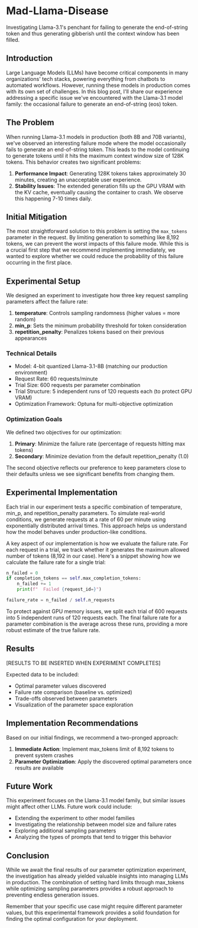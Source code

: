 # Mad-Llama-Disease
Investigating Llama-3.1's penchant for failing to generate the end-of-string token and thus generating gibberish until the context window has been filled.

## Introduction

Large Language Models (LLMs) have become critical components in many organizations' tech stacks, powering everything from chatbots to automated workflows. However, running these models in production comes with its own set of challenges. In this blog post, I'll share our experience addressing a specific issue we've encountered with the Llama-3.1 model family: the occasional failure to generate an end-of-string (eos) token.

## The Problem

When running Llama-3.1 models in production (both 8B and 70B variants), we've observed an interesting failure mode where the model occasionally fails to generate an end-of-string token. This leads to the model continuing to generate tokens until it hits the maximum context window size of 128K tokens. This behavior creates two significant problems:

1. **Performance Impact**: Generating 128K tokens takes approximately 30 minutes, creating an unacceptable user experience.
2. **Stability Issues**: The extended generation fills up the GPU VRAM with the KV cache, eventually causing the container to crash. We observe this happening 7-10 times daily.

## Initial Mitigation

The most straightforward solution to this problem is setting the `max_tokens` parameter in the request. By limiting generation to something like 8,192 tokens, we can prevent the worst impacts of this failure mode. While this is a crucial first step that we recommend implementing immediately, we wanted to explore whether we could reduce the probability of this failure occurring in the first place.

## Experimental Setup

We designed an experiment to investigate how three key request sampling parameters affect the failure rate:

1. **temperature**: Controls sampling randomness (higher values = more random)
2. **min_p**: Sets the minimum probability threshold for token consideration
3. **repetition_penalty**: Penalizes tokens based on their previous appearances

### Technical Details

- Model: 4-bit quantized Llama-3.1-8B (matching our production environment)
- Request Rate: 60 requests/minute
- Trial Size: 600 requests per parameter combination
- Trial Structure: 5 independent runs of 120 requests each (to protect GPU VRAM)
- Optimization Framework: Optuna for multi-objective optimization

### Optimization Goals

We defined two objectives for our optimization:

1. **Primary**: Minimize the failure rate (percentage of requests hitting max tokens)
2. **Secondary**: Minimize deviation from the default repetition_penalty (1.0)

The second objective reflects our preference to keep parameters close to their defaults unless we see significant benefits from changing them.

## Experimental Implementation

Each trial in our experiment tests a specific combination of temperature, min_p, and repetition_penalty parameters. To simulate real-world conditions, we generate requests at a rate of 60 per minute using exponentially distributed arrival times. This approach helps us understand how the model behaves under production-like conditions.

A key aspect of our implementation is how we evaluate the failure rate. For each request in a trial, we track whether it generates the maximum allowed number of tokens (8,192 in our case). Here's a snippet showing how we calculate the failure rate for a single trial:

```python
n_failed = 0
if completion_tokens == self.max_completion_tokens:
    n_failed += 1
    print(f"  Failed {request_id=}")

failure_rate = n_failed / self.n_requests
```

To protect against GPU memory issues, we split each trial of 600 requests into 5 independent runs of 120 requests each. The final failure rate for a parameter combination is the average across these runs, providing a more robust estimate of the true failure rate.

## Results

[RESULTS TO BE INSERTED WHEN EXPERIMENT COMPLETES]

Expected data to be included:
- Optimal parameter values discovered
- Failure rate comparison (baseline vs. optimized)
- Trade-offs observed between parameters
- Visualization of the parameter space exploration

## Implementation Recommendations

Based on our initial findings, we recommend a two-pronged approach:

1. **Immediate Action**: Implement max_tokens limit of 8,192 tokens to prevent system crashes
2. **Parameter Optimization**: Apply the discovered optimal parameters once results are available

## Future Work

This experiment focuses on the Llama-3.1 model family, but similar issues might affect other LLMs. Future work could include:

- Extending the experiment to other model families
- Investigating the relationship between model size and failure rates
- Exploring additional sampling parameters
- Analyzing the types of prompts that tend to trigger this behavior

## Conclusion

While we await the final results of our parameter optimization experiment, the investigation has already yielded valuable insights into managing LLMs in production. The combination of setting hard limits through max_tokens while optimizing sampling parameters provides a robust approach to preventing endless generation issues.

Remember that your specific use case might require different parameter values, but this experimental framework provides a solid foundation for finding the optimal configuration for your deployment.